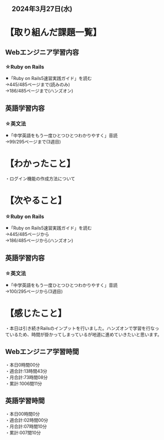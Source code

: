 ## 　2024年3月27日(水)
# 【取り組んだ課題一覧】
## Webエンジニア学習内容
### ☆Ruby on Rails
⚫︎「Ruby on Rails5速習実践ガイド」を読む<br>
→445/485ページまで(読みのみ)<br>
→186/485ページまで(ハンズオン)<br>
## 英語学習内容
### ☆英文法
⚫︎「中学英語をもう一度ひとつひとつわかりやすく」音読<br>
→99/295ページまで(3週目)<br>
# 【わかったこと】
・ログイン機能の作成方法について<br>
# 【次やること】
### ☆Ruby on Rails
⚫︎「Ruby on Rails5速習実践ガイド」を読む<br>
→445/485ページから<br>
→186/485ページから(ハンズオン)<br>
## 英語学習内容
### ☆英文法
⚫︎「中学英語をもう一度ひとつひとつわかりやすく」音読<br>
→100/295ページから(3週目)<br>
# 【感じたこと】
・本日は引き続きRailsのインプットを行いました。ハンズオンで学習を行なっているため、時間が掛かってしまっているが地道に進めていきたいと思います。<br>
## Webエンジニア学習時間
・本日0時間00分<br>
・週合計:13時間43分<br>
・月合計:73時間08分<br>
・累計:1006間11分<br>
## 英語学習時間
・本日00時間0分<br>
・週合計:02時間00分<br>
・月合計:07時間10分<br>
・累計:007間10分<br>
